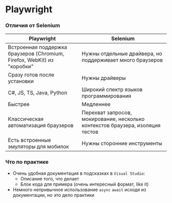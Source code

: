 # Playwright

### Отличия от Selenium
|Playwright|Selenium|
|-|-|
|Встроенная поддержка браузеров (Chromium, Firefox, WebKit) из "коробки"|Нужны отдельные драйвера, но поддерживает много браузеров|
|Сразу готов после установки|Нужны драйверы|
|C#, JS, TS, Java, Python|Широкий спектр языков программирования|
|Быстрее|Медленнее|
|Классическая автоматизация браузеров|Перехват запросов, мокирование, несколько контекстов браузера, изоляция тестов|
|Есть встроенные эмуляторы для мобилок|Нужны сторонние инструменты|

### Что по практике

- Очень удобная документация в подсказках в `Visual Studio`:
    - Описание того, что делает
    - Блок кода для примера (очень интересный формат, like it)
- Немного непривычное использование `async` `await` исходя из документации, но это дело практики